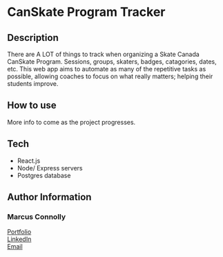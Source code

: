 # CanSkate Program Tracker

## Description

There are A LOT of things to track when organizing a Skate Canada CanSkate Program. Sessions, groups, skaters, badges, catagories, dates, etc. This web app aims to automate as many of the repetitive tasks as possible, allowing coaches to focus on what really matters; helping their students improve.

## How to use

More info to come as the project progresses.

## Tech
- React.js
- Node/ Express servers
- Postgres database

## Author Information
### Marcus Connolly  
[Portfolio](https://marcus-connolly.com)  
[LinkedIn](www.linkedin.com/in/marcus-connolly-web)  
[Email](mailto:mnjconnolly@gmail.com)  




